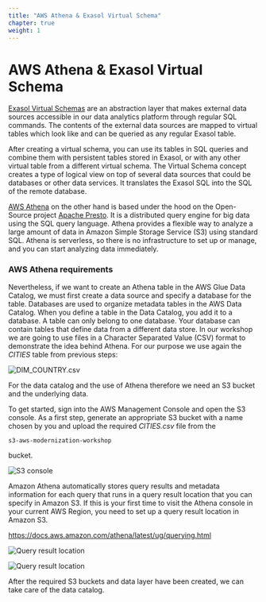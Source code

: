 ```yaml
---
title: "AWS Athena & Exasol Virtual Schema"
chapter: true
weight: 1
---
```


# AWS Athena & Exasol Virtual Schema

[Exasol Virtual Schemas](https://docs.exasol.com/database_concepts/virtual_schemas.htm "Exasol Virtual Schema") are an abstraction layer that makes external data sources accessible in our data analytics platform through regular SQL commands. The contents of the external data sources are mapped to virtual tables which look like and can be queried as any regular Exasol table.

After creating a virtual schema, you can use its tables in SQL queries and combine them with persistent tables stored in Exasol, or with any other virtual table from a different virtual schema. The Virtual Schema concept creates a type of logical view on top of several data sources that could be databases or other data services. It translates the Exasol SQL into the SQL of the remote database.

[AWS Athena](https://docs.aws.amazon.com/athena/latest/ug/what-is.html "AWS Athena") on the other hand is based under the hood on the Open-Source project [Apache Presto](https://prestodb.io/docs/current/overview.html "Apache Presto"). It is a distributed query engine for big data using the SQL query language. Athena provides a flexible way to analyze a large amount of data in Amazon Simple Storage Service (S3) using standard SQL. Athena is serverless, so there is no infrastructure to set up or manage, and you can start analyzing data immediately.

### AWS Athena requirements

Nevertheless, if we want to create an Athena table in the AWS Glue Data Catalog, we must first create a data source and specify a database for the table. Databases are used to organize metadata tables in the AWS Data Catalog. When you define a table in the Data Catalog, you add it to a database. A table can only belong to one database. Your database can contain tables that define data from a different data store. In our workshop we are going to use files in a Character Separated Value (CSV) format to demonstrate the idea behind Athena. For our purpose we use again the _CITIES_ table from previous steps:

![DIM_COUNTRY.csv](/images/athena/03_01_cities_table.png)

For the data catalog and the use of Athena therefore we need an S3 bucket and the underlying data.

To get started, sign into the AWS Management Console and open the S3 console.
As a first step, generate an appropriate S3 bucket with a name chosen by you and upload the required _CITIES.csv_ file from the

	s3-aws-modernization-workshop

bucket.

![S3 console](/images/athena/03_02_S3_bucket.png)

Amazon Athena automatically stores query results and metadata information for each query that runs in a query result location that you can specify in Amazon S3. If this is your first time to visit the Athena console in your current AWS Region, you need to set up a query result location in Amazon S3.

https://docs.aws.amazon.com/athena/latest/ug/querying.html

![Query result location](/images/athena/31_3_Athena_query_result.png)

![Query result location](/images/athena/31_4_Athena_query_result.png)

After the required S3 buckets and data layer have been created, we can take care of the data catalog.
